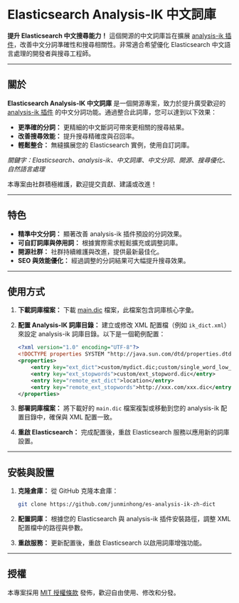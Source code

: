 # Elasticsearch Analysis-IK 中文詞庫

**提升 Elasticsearch 中文搜尋能力！**
這個開源的中文詞庫旨在擴展 [analysis-ik 插件](https://github.com/medcl/elasticsearch-analysis-ik)，改善中文分詞準確性和搜尋相關性。非常適合希望優化 Elasticsearch 中文語言處理的開發者與搜尋工程師。

---

## 關於

**Elasticsearch Analysis-IK 中文詞庫** 是一個開源專案，致力於提升廣受歡迎的 [analysis-ik 插件](https://github.com/medcl/elasticsearch-analysis-ik) 的中文分詞功能。通過整合此詞庫，您可以達到以下效果：

- **更準確的分詞：** 更精細的中文斷詞可帶來更相關的搜尋結果。
- **改善搜尋效能：** 提升搜尋精確度與召回率。
- **輕鬆整合：** 無縫擴展您的 Elasticsearch 實例，使用自訂詞庫。

*關鍵字：Elasticsearch、analysis-ik、中文詞庫、中文分詞、開源、搜尋優化、自然語言處理*

本專案由社群積極維護，歡迎提交貢獻、建議或改進！

---

## 特色

- **精準中文分詞：** 顯著改善 analysis-ik 插件預設的分詞效果。
- **可自訂詞庫與停用詞：** 根據實際需求輕鬆擴充或調整詞庫。
- **開源社群：** 社群持續維護與改進，提供最新最佳化。
- **SEO 與效能優化：** 經過調整的分詞結果可大幅提升搜尋效果。

---

## 使用方式

1. **下載詞庫檔案：**
   下載 [main.dic](./main.dic) 檔案，此檔案包含詞庫核心字彙。

2. **配置 Analysis-IK 詞庫目錄：**
   建立或修改 XML 配置檔（例如 `ik_dict.xml`）來設定 analysis-ik 詞庫目錄。以下是一個範例配置：

   ```xml
   <?xml version="1.0" encoding="UTF-8"?>
   <!DOCTYPE properties SYSTEM "http://java.sun.com/dtd/properties.dtd">
   <properties>
       <entry key="ext_dict">custom/mydict.dic;custom/single_word_low_freq.dic</entry>
       <entry key="ext_stopwords">custom/ext_stopword.dic</entry>
       <entry key="remote_ext_dict">location</entry>
       <entry key="remote_ext_stopwords">http://xxx.com/xxx.dic</entry>
   </properties>
   ```

3. **部署詞庫檔案：**
   將下載好的 `main.dic` 檔案複製或移動到您的 analysis-ik 配置目錄中，確保與 XML 配置一致。

4. **重啟 Elasticsearch：**
   完成配置後，重啟 Elasticsearch 服務以應用新的詞庫設置。

---

## 安裝與設置

1. **克隆倉庫：**
   從 GitHub 克隆本倉庫：
   ```bash
   git clone https://github.com/junminhong/es-analysis-ik-zh-dict
   ```

2. **配置詞庫：**
   根據您的 Elasticsearch 與 analysis-ik 插件安裝路徑，調整 XML 配置檔中的路徑與參數。

3. **重啟服務：**
   更新配置後，重啟 Elasticsearch 以啟用詞庫增強功能。

---

## 授權

本專案採用 [MIT 授權條款](./LICENSE) 發佈，歡迎自由使用、修改和分發。
